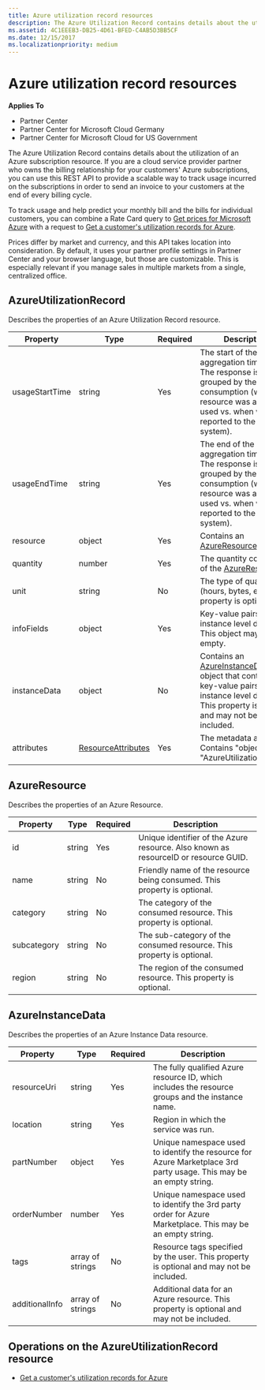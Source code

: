 ```yaml
---
title: Azure utilization record resources
description: The Azure Utilization Record contains details about the utilization of an Azure subscription resource.
ms.assetid: 4C1EEEB3-DB25-4D61-BFED-C4AB5D3BB5CF
ms.date: 12/15/2017
ms.localizationpriority: medium
---
```


# Azure utilization record resources


**Applies To**

- Partner Center
- Partner Center for Microsoft Cloud Germany
- Partner Center for Microsoft Cloud for US Government

The Azure Utilization Record contains details about the utilization of
an Azure subscription resource. If you are a cloud service provider
partner who owns the billing relationship for your customers' Azure
subscriptions, you can use this REST API to provide a scalable way to
track usage incurred on the subscriptions in order to send an invoice to
your customers at the end of every billing cycle.

To track usage and help predict your monthly bill and the bills for
individual customers, you can combine a Rate Card query to [Get prices
for Microsoft Azure](get-prices-for-microsoft-azure.md) with a request
to [Get a customer's utilization records for
Azure](get-a-customer-s-utilization-record-for-azure.md).

Prices differ by market and currency, and this API takes location into
consideration. By default, it uses your partner profile settings in
Partner Center and your browser language, but those are customizable.
This is especially relevant if you manage sales in multiple markets from
a single, centralized office.

## <span id="AzureUtilizationRecord"/><span id="azureutilizationrecord"/><span id="AZUREUTILIZATIONRECORD"/>AzureUtilizationRecord


Describes the properties of an Azure Utilization Record resource.

| Property       | Type                                      | Required | Description                                                                                                                                                                             |
|----------------|-------------------------------------------|----------|-----------------------------------------------------------------------------------------------------------------------------------------------------------------------------------------|
| usageStartTime | string                                    | Yes      | The start of the usage aggregation time range. The response is grouped by the time of consumption (when the resource was actually used vs. when was it reported to the billing system). |
| usageEndTime   | string                                    | Yes      | The end of the usage aggregation time range. The response is grouped by the time of consumption (when the resource was actually used vs. when was it reported to the billing system).   |
| resource       | object                                    | Yes      | Contains an [AzureResource](#azureresource) object.                                                                                                                                     |
| quantity       | number                                    | Yes      | The quantity consumed of the [AzureResource.](#azureresource)                                                                                                                           |
| unit           | string                                    | No       | The type of quantity (hours, bytes, etc.) This property is optional                                                                                                                     |
| infoFields     | object                                    | Yes      | Key-value pairs of instance level details. This object may be empty.                                                                                                                    |
| instanceData   | object                                    | No       | Contains an [AzureInstanceData](#azureinstancedata) object that contains key-value pairs of instance level details. This property is optional and may not be included.                  |
| attributes     | [ResourceAttributes](utilityauditing-resources.md.md#resourceattributes) | Yes      | The metadata attributes. Contains "objectType": "AzureUtilizationRecord"                                                                                                                |

 

## <span id="AzureResource"/><span id="azureresource"/><span id="AZURERESOURCE"/>AzureResource


Describes the properties of an Azure Resource.

| Property    | Type   | Required | Description                                                                         |
|-------------|--------|----------|-------------------------------------------------------------------------------------|
| id          | string | Yes      | Unique identifier of the Azure resource. Also known as resourceID or resource GUID. |
| name        | string | No       | Friendly name of the resource being consumed. This property is optional.            |
| category    | string | No       | The category of the consumed resource. This property is optional.                   |
| subcategory | string | No       | The sub-category of the consumed resource. This property is optional.               |
| region      | string | No       | The region of the consumed resource. This property is optional.                     |

 

## <span id="AzureInstanceData"/><span id="azureinstancedata"/><span id="AZUREINSTANCEDATA"/>AzureInstanceData


Describes the properties of an Azure Instance Data resource.

| Property       | Type             | Required | Description                                                                                                        |
|----------------|------------------|----------|--------------------------------------------------------------------------------------------------------------------|
| resourceUri    | string           | Yes      | The fully qualified Azure resource ID, which includes the resource groups and the instance name.                   |
| location       | string           | Yes      | Region in which the service was run.                                                                               |
| partNumber     | object           | Yes      | Unique namespace used to identify the resource for Azure Marketplace 3rd party usage. This may be an empty string. |
| orderNumber    | number           | Yes      | Unique namespace used to identify the 3rd party order for Azure Marketplace. This may be an empty string.          |
| tags           | array of strings | No       | Resource tags specified by the user. This property is optional and may not be included.                            |
| additionalInfo | array of strings | No       | Additional data for an Azure resource. This property is optional and may not be included.                          | 
 

## <span id="Operations_on_the_AzureUtilizationRecord_resource"/><span id="operations_on_the_azureutilizationrecord_resource"/><span id="OPERATIONS_ON_THE_AZUREUTILIZATIONRECORD_RESOURCE"/>Operations on the AzureUtilizationRecord resource


- [Get a customer's utilization records for
    Azure](get-a-customer-s-utilization-record-for-azure.md)

 

 




